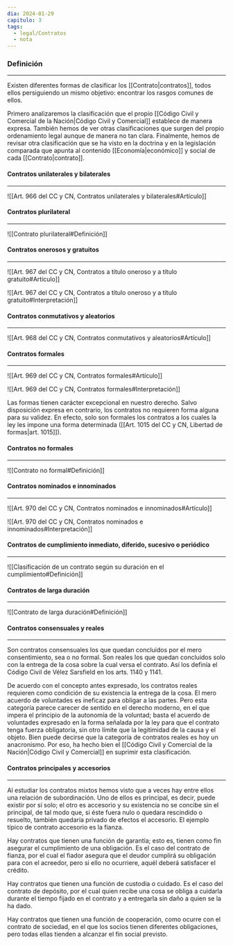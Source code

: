 ```yaml
---
dia: 2024-01-29
capitulo: 3
tags:
  - legal/Contratos
  - nota
---
```

### Definición
---
Existen diferentes formas de clasificar los [[Contrato|contratos]], todos ellos persiguiendo un mismo objetivo: encontrar los rasgos comunes de ellos. 

Primero analizaremos la clasificación que el propio [[Código Civil y Comercial de la Nación|Código Civil y Comercial]] establece de manera expresa. También hemos de ver otras clasificaciones que surgen del propio ordenamiento legal aunque de manera no tan clara. Finalmente, hemos de revisar otra clasificación que se ha visto en la doctrina y en la legislación comparada que apunta al contenido [[Economía|económico]] y social de cada [[Contrato|contrato]].

#### Contratos unilaterales y bilaterales
---
![[Art. 966 del CC y CN, Contratos unilaterales y bilaterales#Artículo]]

#### Contratos plurilateral
---
![[Contrato plurilateral#Definición]]

#### Contratos onerosos y gratuitos
---
![[Art. 967 del CC y CN, Contratos a título oneroso y a título gratuito#Artículo]]

![[Art. 967 del CC y CN, Contratos a título oneroso y a título gratuito#Interpretación]]

#### Contratos conmutativos y aleatorios
---
![[Art. 968 del CC y CN, Contratos conmutativos y aleatorios#Artículo]]

#### Contratos formales
---
![[Art. 969 del CC y CN, Contratos formales#Artículo]]

![[Art. 969 del CC y CN, Contratos formales#Interpretación]]

Las formas tienen carácter excepcional en nuestro derecho. Salvo disposición expresa en contrario, los contratos no requieren forma alguna para su validez. En efecto, solo son formales los contratos a los cuales la ley les impone una forma determinada ([[Art. 1015 del CC y CN, Libertad de formas|art. 1015]]).

#### Contratos no formales
---
![[Contrato no formal#Definición]]

#### Contratos nominados e innominados
---
![[Art. 970 del CC y CN, Contratos nominados e innominados#Artículo]]

![[Art. 970 del CC y CN, Contratos nominados e innominados#Interpretación]]

#### Contratos de cumplimiento inmediato, diferido, sucesivo o periódico
---
![[Clasificación de un contrato según su duración en el cumplimiento#Definición]]

#### Contratos de larga duración
---
![[Contrato de larga duración#Definición]]


#### Contratos consensuales y reales
---
Son contratos consensuales los que quedan concluidos por el mero consentimiento, sea o no formal. Son reales los que quedan concluidos solo con la entrega de la cosa sobre la cual versa el contrato. Así los definía el Código Civil de Vélez Sarsfield en los arts. 1140 y 1141.

De acuerdo con el concepto antes expresado, los contratos reales requieren como condición de su existencia la entrega de la cosa. El mero acuerdo de voluntades es ineficaz para obligar a las partes. Pero esta categoría parece carecer de sentido en el derecho moderno, en el que impera el principio de la autonomía de la voluntad; basta el acuerdo de voluntades expresado en la forma señalada por la ley para que el contrato tenga fuerza obligatoria, sin otro límite que la legitimidad de la causa y el objeto. Bien puede decirse que la categoría de contratos reales es hoy un anacronismo. Por eso, ha hecho bien el [[Código Civil y Comercial de la Nación|Código Civil y Comercial]] en suprimir esta clasificación.

#### Contratos principales y accesorios
---
Al estudiar los contratos mixtos hemos visto que a veces hay entre ellos una relación de subordinación. Uno de ellos es principal, es decir, puede existir por sí solo; el otro es accesorio y su existencia no se concibe sin el principal, de tal modo que, si éste fuera nulo o quedara rescindido o resuelto, también quedaría privado de efectos el accesorio. El ejemplo típico de contrato accesorio es la fianza.

Hay contratos que tienen una función de garantía; esto es, tienen como fin asegurar el cumplimiento de una obligación. Es el caso del contrato de fianza, por el cual el fiador asegura que el deudor cumplirá su obligación para con el acreedor, pero si ello no ocurriere, aquél deberá satisfacer el crédito. 

Hay contratos que tienen una función de custodia o cuidado. Es el caso del contrato de depósito, por el cual quien recibe una cosa se obliga a cuidarla durante el tiempo fijado en el contrato y a entregarla sin daño a quien se la ha dado. 

Hay contratos que tienen una función de cooperación, como ocurre con el contrato de sociedad, en el que los socios tienen diferentes obligaciones, pero todas ellas tienden a alcanzar el fin social previsto.